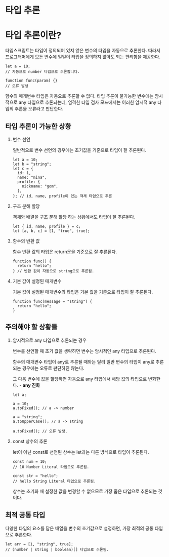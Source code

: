 # 타입 추론

# 타입 추론이란?

타입스크립트는 타입이 정의되어 있지 않은 변수의 타입을 자동으로 추론한다. 따라서 프로그래머에게 모든 변수에 일일이 타입을 정의하지 않아도 되는 편리함을 제공한다.

```tsx
let a = 10;
// 자동으로 number 타입으로 추론합니다.

function func(param) {}
// 오류 발생
```

함수의 매개변수 타입은 자동으로 추론할 수 없다. 타입 추론이 불가능한 변수에는 암시적으로 any 타입으로 추론되는데, 엄격한 타입 검사 모드에서는 이러한 암시적 any 타입의 추론을 오류라고 판단한다.

## 타입 추론이 가능한 상황

1. 변수 선언

   일반적으로 변수 선언의 경우에는 초기값을 기준으로 타입이 잘 추론된다.

   ```tsx
   let a = 10;
   let b = "string";
   let c = {
     id: 1,
     name: "mina",
     profile: {
       nickname: "gom",
     },
   }; // id, name, profile이 있는 객체 타입으로 추론
   ```

2. 구조 분해 할당

   객체와 배열을 구조 분해 할당 하는 상황에서도 타입이 잘 추론된다.

   ```tsx
   let { id, name, profile } = c;
   let [a, b, c] = [1, "true", true];
   ```

3. 함수의 반환 값

   함수 반환 값의 타입은 return문을 기준으로 잘 추론된다.

   ```tsx
   function func() {
     return "hello";
   } // 반환 값이 자동으로 string으로 추론됨.
   ```

4. 기본 값이 설정된 매개변수

   기본 값이 설정된 매개변수의 타입은 기본 값을 기준으로 타입이 잘 추론된다.

   ```tsx
   function func(message = "string") {
     return "hello";
   }
   ```

## 주의해야 할 상황들

1. 암시적으로 any 타입으로 추론되는 경우

   변수를 선언할 때 초기 값을 생략하면 변수는 암시적인 any 타입으로 추론된다.

   함수의 매개변수 타입이 any로 추론될 때와는 달리 일반 변수의 타입이 any로 추론되는 경우에는 오류로 판단하진 않는다.

   그 다음 변수에 값을 할당하면 자동으로 any 타입에서 해당 값의 타입으로 변화한다. - **any 진화**

   ```tsx
   let a;

   a = 10;
   a.toFixed(); // a -> number

   a = "string";
   a.toUpperCase(); // a -> string

   a.toFixed(); // 오류 발생.
   ```

2. const 상수의 추론

   let이 아닌 const로 선언된 상수는 let과는 다른 방식으로 타입이 추론된다.

   ```tsx
   const num = 10;
   // 10 Number Literal 타입으로 추론됨.

   const str = "hello";
   // hello String Literal 타입으로 추론됨.
   ```

   상수는 초기화 때 설정한 값을 변경할 수 없으므로 가장 좁은 타입으로 추론되는 것이다.

## 최적 공통 타입

다양한 타입의 요소를 담은 배열을 변수의 초기값으로 설정하면, 가장 최적의 공통 타입으로 추론한다.

```tsx
let arr = [1, "string", true];
// (number | string | boolean)[] 타입으로 추론됨.
```
